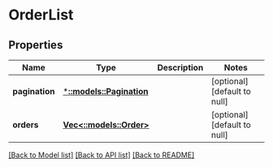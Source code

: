 # OrderList

## Properties
Name | Type | Description | Notes
------------ | ------------- | ------------- | -------------
**pagination** | [***::models::Pagination**](Pagination.md) |  | [optional] [default to null]
**orders** | [**Vec<::models::Order>**](Order.md) |  | [optional] [default to null]

[[Back to Model list]](../README.md#documentation-for-models) [[Back to API list]](../README.md#documentation-for-api-endpoints) [[Back to README]](../README.md)


